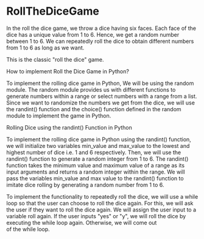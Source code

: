 # RollTheDiceGame
In the roll the dice game, we throw a dice having six faces. Each face of the dice has a unique value from 1 to 6. Hence, we get a random number between 1 to 6. We can repeatedly roll the dice to obtain different numbers from 1 to 6 as long as we want.

This is the classic "roll the dice" game.

How to implement Roll the Dice Game in Python?

To implement the rolling dice game in Python, We will be using the random module. The random module provides us with different functions to generate numbers within a range or select numbers with a range from a list. Since we want to randomize the numbers we get from the dice, we will use the randint() function and the choice() function defined in the random module to implement the game in Python.

Rolling Dice using the randint() Function in Python

To implement the rolling dice game in Python using the randint() function, we will initialize two variables min_value and max_value to the lowest and highest number of dice i.e. 1 and 6 respectively. Then, we will use the randint() function to generate a random integer from 1 to 6. The randint() function takes the minimum value and maximum value of a range as its input arguments and returns a random integer within the range. We will pass the variables min_value and max value to the randint() function to imitate dice rolling by generating a random number from 1 to 6.

To implement the functionality to repeatedly roll the dice, we will use a while loop so that the user can choose to roll the dice again. For this, we will ask the user if they want to roll the dice again. We will assign the user input to a variable roll again. If the user inputs "yes" or "y", we will roll the dice by executing the while loop again. Otherwise, we will come out of the while loop.
